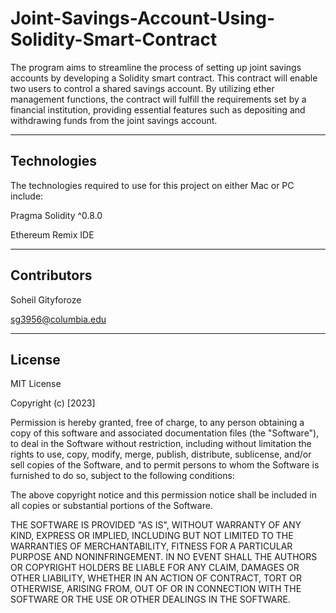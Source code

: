 # Joint-Savings-Account-Using-Solidity-Smart-Contract

The program aims to streamline the process of setting up joint savings accounts by developing a Solidity smart contract. This contract will enable two users to control a shared savings account. By utilizing ether management functions, the contract will fulfill the requirements set by a financial institution, providing essential features such as depositing and withdrawing funds from the joint savings account.

---

## Technologies

The technologies required to use for this project on either Mac or PC include:

Pragma Solidity ^0.8.0

Ethereum Remix IDE


---

## Contributors

Soheil Gityforoze

sg3956@columbia.edu


---

## License

MIT License

Copyright (c) [2023]

Permission is hereby granted, free of charge, to any person obtaining a copy of this software and associated documentation files (the "Software"), to deal in the Software without restriction, including without limitation the rights to use, copy, modify, merge, publish, distribute, sublicense, and/or sell copies of the Software, and to permit persons to whom the Software is furnished to do so, subject to the following conditions:

The above copyright notice and this permission notice shall be included in all copies or substantial portions of the Software.

THE SOFTWARE IS PROVIDED "AS IS", WITHOUT WARRANTY OF ANY KIND, EXPRESS OR IMPLIED, INCLUDING BUT NOT LIMITED TO THE WARRANTIES OF MERCHANTABILITY, FITNESS FOR A PARTICULAR PURPOSE AND NONINFRINGEMENT. IN NO EVENT SHALL THE AUTHORS OR COPYRIGHT HOLDERS BE LIABLE FOR ANY CLAIM, DAMAGES OR OTHER
LIABILITY, WHETHER IN AN ACTION OF CONTRACT, TORT OR OTHERWISE, ARISING FROM, OUT OF OR IN CONNECTION WITH THE SOFTWARE OR THE USE OR OTHER DEALINGS IN THE SOFTWARE.
